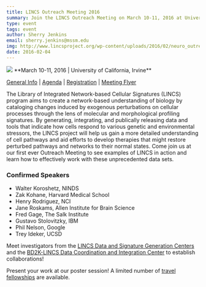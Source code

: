 ```yaml
---
title: LINCS Outreach Meeting 2016
summary: Join the LINCS Outreach Meeting on March 10-11, 2016 at University of California, Irvine. See examples of LINCS in action and learn how to effectively work with these unprecedented data sets.
type: event
tags: event
author: Sherry Jenkins
email: sherry.jenkins@mssm.edu
img: http://www.lincsproject.org/wp-content/uploads/2016/02/neuro_outreach-218x300.jpg
date: 2016-02-04
---
```


<img class="pull-right" src="http://www.lincsproject.org/wp-content/uploads/2016/02/neuro_outreach-218x300.jpg">
**March 10-11, 2016 | University of California, Irvine**

[General Info](https://meetings.ninds.nih.gov/Home/General/13365) | [Agenda](https://meetings.ninds.nih.gov/Home/Agenda/13365) | [Registration](https://meetings.ninds.nih.gov/Home/Registration/13365) | [Meeting Flyer](http://www.lincsproject.org/wp-content/uploads/2016/02/lincs_outeach_2016.pdf)

The Library of Integrated Network-based Cellular Signatures (LINCS) program aims to create a network-based understanding of biology by cataloging changes induced by exogenous perturbations on cellular processes through the lens of molecular and morphological profiling signatures. By generating, integrating, and publically releasing data and tools that indicate how cells respond to various genetic and environmental stressors, the LINCS project will help us gain a more detailed understanding of cell pathways and aid efforts to develop therapies that might restore perturbed pathways and networks to their normal states. Come join us at our first ever Outreach Meeting to see examples of LINCS in action and learn how to effectively work with these unprecedented data sets.

### Confirmed Speakers

* Walter Koroshetz, NINDS
* Zak Kohane, Harvard Medical School
* Henry Rodriguez, NCI
* Jane Roskams, Allen Institute for Brain Science
* Fred Gage, The Salk Institute
* Gustavo Stolovitzky, IBM
* Phil Nelson, Google
* Trey Ideker, UCSD

Meet investigators from the [LINCS Data and Signature Generation Centers](http://www.lincsproject.org/centers/data-and-signature-generating-centers/) and the [BD2K-LINCS Data Coordination and Integration Center](http://www.lincsproject.org/centers/bd2k-lincs-dcic/) to establish collaborations!

Present your work at our poster session! A limited number of [travel fellowships](https://meetings.ninds.nih.gov/Home/Tab1/13365) are available.
